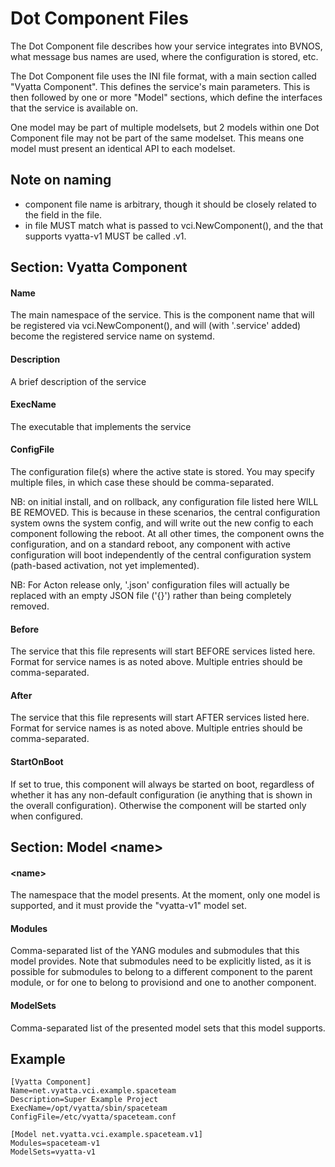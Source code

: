 # Dot Component Files

The Dot Component file describes how your service integrates into BVNOS, what
message bus names are used, where the configuration is stored, etc.

The Dot Component file uses the INI file format, with a main section called
"Vyatta Component". This defines the service's main parameters. This is then
followed by one or more "Model" sections, which define the interfaces that the
service is available on.

One model may be part of multiple modelsets, but 2 models within one Dot
Component file may not be part of the same modelset.  This means one model
must present an identical API to each modelset.

## Note on naming

  * component file name is arbitrary, though it should be closely related
    to the <Name> field in the file.
  * <Name> in file MUST match what is passed to vci.NewComponent(), and
    the <Model> that supports vyatta-v1 MUST be called <Name>.v1.

## Section: Vyatta Component

#### Name
The main namespace of the service.  This is the component name that will be
registered via vci.NewComponent(), and will (with '.service' added) become
the registered service name on systemd.

#### Description
A brief description of the service

#### ExecName
The executable that implements the service

#### ConfigFile
The configuration file(s) where the active state is stored.  You may specify
multiple files, in which case these should be comma-separated.

NB: on initial install, and on rollback, any configuration file listed here
    WILL BE REMOVED.  This is because in these scenarios, the central
	configuration system owns the system config, and will write out the
	new config to each component following the reboot.  At all other times,
	the component owns the configuration, and on a standard reboot, any
	component with active configuration will boot independently of the central
	configuration system (path-based activation, not yet implemented).

NB: For Acton release only, '.json' configuration files will actually be
    replaced with an empty JSON file ('{}') rather than being completely
	removed.

#### Before
The service that this file represents will start BEFORE services listed
here.  Format for service names is as noted above.  Multiple entries should
be comma-separated.

#### After
The service that this file represents will start AFTER services listed
here.  Format for service names is as noted above.  Multiple entries should
be comma-separated.

#### StartOnBoot
If set to true, this component will always be started on boot, regardless
of whether it has any non-default configuration (ie anything that is
shown in the overall configuration).  Otherwise the component will be
started only when configured.

## Section: Model \<name\>

#### \<name\>
The namespace that the model presents. At the moment, only one model
is supported, and it must provide the "vyatta-v1" model set.

#### Modules
Comma-separated list of the YANG modules and submodules that this model
provides.  Note that submodules need to be explicitly listed, as it is
possible for submodules to belong to a different component to the parent
module, or for one to belong to provisiond and one to another component.

#### ModelSets
Comma-separated list of the presented model sets that this model supports.

## Example

```
[Vyatta Component]
Name=net.vyatta.vci.example.spaceteam
Description=Super Example Project
ExecName=/opt/vyatta/sbin/spaceteam
ConfigFile=/etc/vyatta/spaceteam.conf

[Model net.vyatta.vci.example.spaceteam.v1]
Modules=spaceteam-v1
ModelSets=vyatta-v1
```
